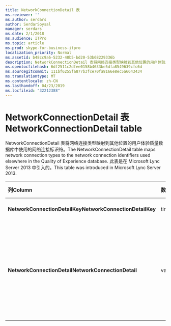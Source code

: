 ```yaml
---
title: NetworkConnectionDetail 表
ms.reviewer: ''
ms.author: serdars
author: SerdarSoysal
manager: serdars
ms.date: 2/1/2018
ms.audience: ITPro
ms.topic: article
ms.prod: skype-for-business-itpro
localization_priority: Normal
ms.assetid: b48cc9a6-5232-48b5-bd20-53b68229336b
description: NetworkConnectionDetail 表将网络连接类型映射到其他位置的用户体验质量数据库中使用的网络连接标识符。 此表是在 Microsoft Lync Server 2013 中引入的。
ms.openlocfilehash: 6df2511c2dfee0158b4633be5dfa8549639cfc6d
ms.sourcegitcommit: 111bf6255fa877b3fce70fa8166e8ec5a6643434
ms.translationtype: MT
ms.contentlocale: zh-CN
ms.lasthandoff: 04/23/2019
ms.locfileid: "32212388"
---
```

# <a name="networkconnectiondetail-table"></a><span data-ttu-id="34e95-104">NetworkConnectionDetail 表</span><span class="sxs-lookup"><span data-stu-id="34e95-104">NetworkConnectionDetail table</span></span>
 
<span data-ttu-id="34e95-105">NetworkConnectionDetail 表将网络连接类型映射到其他位置的用户体验质量数据库中使用的网络连接标识符。</span><span class="sxs-lookup"><span data-stu-id="34e95-105">The NetworkConnectionDetail table maps network connection types to the network connection identifiers used elsewhere in the Quality of Experience database.</span></span> <span data-ttu-id="34e95-106">此表是在 Microsoft Lync Server 2013 中引入的。</span><span class="sxs-lookup"><span data-stu-id="34e95-106">This table was introduced in Microsoft Lync Server 2013.</span></span>
  
|<span data-ttu-id="34e95-107">**列**</span><span class="sxs-lookup"><span data-stu-id="34e95-107">**Column**</span></span>|<span data-ttu-id="34e95-108">**数据类型**</span><span class="sxs-lookup"><span data-stu-id="34e95-108">**Data Type**</span></span>|<span data-ttu-id="34e95-109">**键/索引**</span><span class="sxs-lookup"><span data-stu-id="34e95-109">**Key/Index**</span></span>|<span data-ttu-id="34e95-110">**详细信息**</span><span class="sxs-lookup"><span data-stu-id="34e95-110">**Details**</span></span>|
|:-----|:-----|:-----|:-----|
|<span data-ttu-id="34e95-111">**NetworkConnectionDetailKey**</span><span class="sxs-lookup"><span data-stu-id="34e95-111">**NetworkConnectionDetailKey**</span></span> <br/> |<span data-ttu-id="34e95-112">tinyint</span><span class="sxs-lookup"><span data-stu-id="34e95-112">tinyint</span></span>  <br/> |<span data-ttu-id="34e95-113">Primary</span><span class="sxs-lookup"><span data-stu-id="34e95-113">Primary</span></span>  <br/> |<span data-ttu-id="34e95-114">网络连接类型的唯一标识符。</span><span class="sxs-lookup"><span data-stu-id="34e95-114">Unique identifier for the network connection type.</span></span>  <br/> |
|<span data-ttu-id="34e95-115">**NetworkConnectionDetail**</span><span class="sxs-lookup"><span data-stu-id="34e95-115">**NetworkConnectionDetail**</span></span> <br/> |<span data-ttu-id="34e95-116">varchar(256)</span><span class="sxs-lookup"><span data-stu-id="34e95-116">varchar(256)</span></span>  <br/> |<span data-ttu-id="34e95-117">唯一</span><span class="sxs-lookup"><span data-stu-id="34e95-117">Unique</span></span>  <br/> |<span data-ttu-id="34e95-118">对应于 NetworkConnectionDetailKey 的网络连接类型。</span><span class="sxs-lookup"><span data-stu-id="34e95-118">Network connection type that corresponds to the NetworkConnectionDetailKey.</span></span> <span data-ttu-id="34e95-119">允许的值包括：</span><span class="sxs-lookup"><span data-stu-id="34e95-119">Allowed values are:</span></span>  <br/> <span data-ttu-id="34e95-120">0-有线</span><span class="sxs-lookup"><span data-stu-id="34e95-120">0 -- Wired</span></span>  <br/> <span data-ttu-id="34e95-121">1--WiFi</span><span class="sxs-lookup"><span data-stu-id="34e95-121">1 -- WiFi</span></span>  <br/> <span data-ttu-id="34e95-122">2--以太网</span><span class="sxs-lookup"><span data-stu-id="34e95-122">2 -- Ethernet</span></span>  <br/> <span data-ttu-id="34e95-123">3-MobileBB</span><span class="sxs-lookup"><span data-stu-id="34e95-123">3 -- MobileBB</span></span>  <br/> <span data-ttu-id="34e95-124">4--其他</span><span class="sxs-lookup"><span data-stu-id="34e95-124">4 -- Other</span></span>  <br/> <span data-ttu-id="34e95-125">5-隧道</span><span class="sxs-lookup"><span data-stu-id="34e95-125">5 -- Tunnel</span></span>  <br/> |
   

